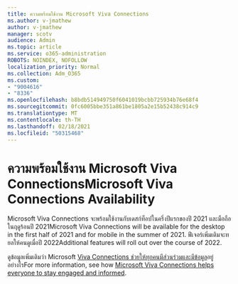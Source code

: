 ```yaml
---
title: ความพร้อมใช้งาน Microsoft Viva Connections
ms.author: v-jmathew
author: v-jmathew
manager: scotv
audience: Admin
ms.topic: article
ms.service: o365-administration
ROBOTS: NOINDEX, NOFOLLOW
localization_priority: Normal
ms.collection: Adm_O365
ms.custom:
- "9004616"
- "8336"
ms.openlocfilehash: b8bdb514949750f6041019bcbb725934b76e68f4
ms.sourcegitcommit: 0fc6005bbe351a861be1805a2e15b52438c914c9
ms.translationtype: MT
ms.contentlocale: th-TH
ms.lasthandoff: 02/18/2021
ms.locfileid: "50315468"
---
```

# <a name="microsoft-viva-connections-availability"></a><span data-ttu-id="05b8c-102">ความพร้อมใช้งาน Microsoft Viva Connections</span><span class="sxs-lookup"><span data-stu-id="05b8c-102">Microsoft Viva Connections Availability</span></span>

<span data-ttu-id="05b8c-103">Microsoft Viva Connections จะพร้อมใช้งานกับเดสก์ท็อปในครึ่งปีแรกของปี 2021 และมือถือในฤดูร้อนปี 2021</span><span class="sxs-lookup"><span data-stu-id="05b8c-103">Microsoft Viva Connections will be available for the desktop in the first half of 2021 and for mobile in the summer of 2021.</span></span> <span data-ttu-id="05b8c-104">ฟีเจอร์เพิ่มเติมจะทยลให้คนดูเมื่อปี 2022</span><span class="sxs-lookup"><span data-stu-id="05b8c-104">Additional features will roll out over the course of 2022.</span></span>

<span data-ttu-id="05b8c-105">ดูข้อมูลเพิ่มเติมว่า Microsoft [Viva Connections ช่วยให้ทุกคนมีส่วนร่วมและมีข้อมูล](https://techcommunity.microsoft.com/t5/microsoft-viva-blog/microsoft-viva-connections-helps-everyone-to-stay-engaged-and/ba-p/2107009)อยู่อย่างไร</span><span class="sxs-lookup"><span data-stu-id="05b8c-105">For more information, see how [Microsoft Viva Connections helps everyone to stay engaged and informed](https://techcommunity.microsoft.com/t5/microsoft-viva-blog/microsoft-viva-connections-helps-everyone-to-stay-engaged-and/ba-p/2107009).</span></span>
